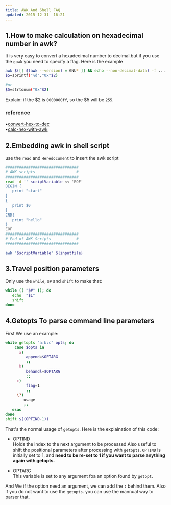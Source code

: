 ```yaml
---
title: AWK And Shell FAQ
updated: 2015-12-31  16:21
---
```


## 1.How to make calculation on hexadecimal number in awk?

It is very easy to convert a hexadecimal number to decimal.but if you use the `gawk`
you need to specify a flag. Here is the example

```bash
awk $([[ $(awk --version) = GNU* ]] && echo --non-decimal-data) -f ...
$5=sprintf("%d","0x"$2)  

#or 
$5=strtonum("0x"$2)
```

Explain:
if the $2 is `0000000ff`, so the $5 will be `255`.


### reference

•[convert-hex-to-dec](http://stackoverflow.com/questions/4614775/converting-hex-to-decimal-in-awk-or-sed)    
•[calc-hex-with-awk](http://stackoverflow.com/questions/3683110/how-to-make-calculations-on-hexadecimal-numbers-with-awk)


## 2.Embedding awk in shell script

use the `read` and `Heredocument` to insert the awk script

```bash
################################
# AWK scripts                  #
################################
read -d '' scriptVariable << 'EOF'
BEGIN {
   print "start"
}
{
   print $0
}
END{
   print "hello"
}
EOF
################################
# End of AWK Scripts           #
################################

awk "$scriptVariable" ${inputfile}
```


## 3.Travel position parameters

Only use the `while`, `$#` and `shift` to make that:

```bash
while (( "$#" )); do 
   echo  "$1"
   shift
done
```

## 4.Getopts To parse command line parameters

First We use an example:

```bash
while getopts "a:b:c" opts; do
	case $opts in 
	  a) 
	     append=$OPTARG
		 ;;
	  b) 
	     behandl=$OPTARG
		 ;;
	 c) 
	     flag=1
		 ;;
	 \?)
	    usage
		;;
   esac
done
shift $((OPTIND-1))
```

That's the normal usage of `getopts`. Here is the explaination of this code:

+ OPTIND   
  Holds the index to the next argument to be processed.Also useful to shift the positional parameters after processing with `getopts`. `OPTIND` is initially set to 1, and **need to be re-set to 1 if you want to parse anything again with getopts.**

+ OPTARG   
  This variable is set to any argument foa an option found by `getopt`. 

And We if the option need an argument, we can add the `:` behind them. Also if you do not want to use the `getopts`. you can use the mannual way to parser that.

